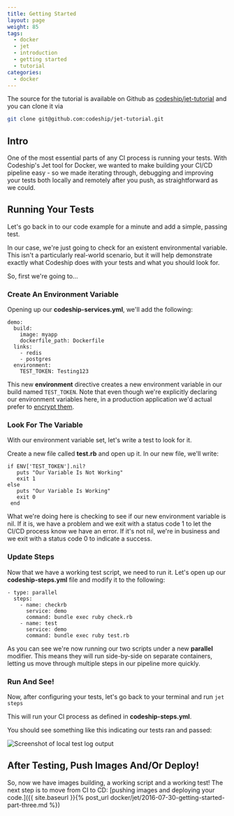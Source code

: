 ```yaml
---
title: Getting Started
layout: page
weight: 85
tags:
  - docker
  - jet
  - introduction
  - getting started
  - tutorial
categories:
  - docker
---
```


The source for the tutorial is available on Github as [codeship/jet-tutorial](https://github.com/codeship/jet-tutorial) and you can clone it via

```bash
git clone git@github.com:codeship/jet-tutorial.git
```

## Intro

One of the most essential parts of any CI process is running your tests. With Codeship's Jet tool for Docker, we wanted to make building your CI/CD pipeline easy - so we made iterating through, debugging and improving your tests both locally and remotely after you push, as straightforward as we could.

## Running Your Tests

Let's go back in to our code example for a minute and add a simple, passing test.

In our case, we're just going to check for an existent environmental variable. This isn't a particularly real-world scenario, but it will help demonstrate exactly what Codeship does with your tests and what you should look for.

So, first we're going to...

### Create An Environment Variable

Opening up our **codeship-services.yml**, we'll add the following:

```
demo:
  build:
    image: myapp
    dockerfile_path: Dockerfile
  links:
    - redis
    - postgres
  environment:
    TEST_TOKEN: Testing123
```

This new **environment** directive creates a new environment variable in our build named `TEST_TOKEN`. Note that even though we're explicitly declaring our environment variables here, in a production application we'd actual prefer to [encrypt them](https://codeship.com/documentation/docker/encryption/).

### Look For The Variable

With our environment variable set, let's write a test to look for it.

Create a new file called **test.rb** and open up it. In our new file, we'll write:

```
if ENV['TEST_TOKEN'].nil?
   puts "Our Variable Is Not Working"
   exit 1
else
   puts "Our Variable Is Working"
   exit 0
 end
```

What we're doing here is checking to see if our new environment variable is nil. If it is, we have a problem and we exit with a status code 1 to let the CI/CD process know we have an error. If it's not nil, we're in business and we exit with a status code 0 to indicate a success.

### Update Steps

Now that we have a working test script, we need to run it. Let's open up our **codeship-steps.yml** file and modify it to the following:

```
- type: parallel
  steps:
    - name: checkrb
      service: demo
      command: bundle exec ruby check.rb
    - name: test
      service: demo
      command: bundle exec ruby test.rb
```

As you can see we're now running our two scripts under a new **parallel** modifier. This means they will run side-by-side on separate containers, letting us move through multiple steps in our pipeline more quickly.

### Run And See!

Now, after configuring your tests, let's go back to your terminal and run ```jet steps```

This will run your CI process as defined in **codeship-steps.yml**.

You should see something like this indicating our tests ran and passed:

![Screenshot of local test log output](/images/part2working.png)

## After Testing, Push Images And/Or Deploy!

So, now we have images building, a working script and a working test! The next step is to move from CI to CD: [pushing images and deploying your code.]({{ site.baseurl }}{% post_url docker/jet/2016-07-30-getting-started-part-three.md %})
